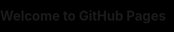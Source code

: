 ## Welcome to GitHub Pages
<!DOCTYPE html>
<html lang="en-us">

<head>
	<meta charset="utf-8">
	<meta http-equiv="Content-Type" content="text/html; charset=utf-8">
	<title>Avoid The Asteroids</title>
	<style>
		html,
		body {
			background: #000;
			width: 100%;
			height: 100%;
			overflow: visible;
			padding: 0;
			margin: 0;
		}

		div#gameContainer {
			background: transparent !important;
			position: absolute;
		}

		div#gameContainer canvas {
			position: absolute;
		}
	</style>
</head>

<body>
	<div id="gameContainer">
		<canvas id="unity-canvas"></canvas>
		<script src="Build/AvoidTheAsteroidV1.3.loader.js"></script>
		<script>
			createUnityInstance(document.querySelector("#unity-canvas"), {
				dataUrl: "Build/AvoidTheAsteroidV1.3.data",
				frameworkUrl: "Build/AvoidTheAsteroidV1.3.framework.js",
				codeUrl: "Build/AvoidTheAsteroidV1.3.wasm",
				streamingAssetsUrl: "StreamingAssets",
				companyName: "Beribus",
				productName: "Avoid The Asteroids",
				productVersion: "1.3",
			}).then(function (instance) {
				var canvas = instance.Module.canvas;
				var container = canvas.parentElement;
				function onResize() {
					var w;
					var h;

					if (scaleToFit) {
						w = window.innerWidth;
						h = window.innerHeight;

						var r = 720 / 1280;

						if (w * r > window.innerHeight) {
							w = Math.min(w, Math.ceil(h / r));
						}
						h = Math.floor(w * r);
					} else {
						w = 1280;
						h = 720;
					}

					container.style.width = canvas.style.width = w + "px";
					container.style.height = canvas.style.height = h + "px";
					container.style.top = Math.floor((window.innerHeight - h) / 2) + "px";
					container.style.left = Math.floor((window.innerWidth - w) / 2) + "px";
				}

				var scaleToFit;
				try {
					scaleToFit = !!JSON.parse("");
				} catch (e) {
					scaleToFit = true;
				}
				window.addEventListener('resize', onResize);
				onResize();
			});
		</script>
	</div>
</body>

</html>
